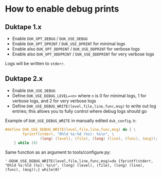 # How to enable debug prints

## Duktape 1.x

- Enable `DUK_OPT_DEBUG` / `DUK_USE_DEBUG`
- Enable `DUK_OPT_DPRINT` / `DUK_USE_DPRINT` for minimal logs
- Enable also `DUK_OPT_DDPRINT` / `DUK_USE_DDPRINT` for verbose logs
- Enable also `DUK_OPT_DDDPRINT` / `DUK_USE_DDDPRINT` for very verbose logs

Logs will be written to `stderr`.

## Duktape 2.x

- Enable `DUK_USE_DEBUG`
- Define `DUK_USE_DEBUG_LEVEL=<n>` where `n` is 0 for minimal logs,
  1 for verbose logs, and 2 for very verbose logs
- Define `DUK_USE_DEBUG_WRITE(level,file,line,func,msg)` to write out log
  entries; this allows you to fully control where debug logs should go

Example of `DUK_USE_DEBUG_WRITE` in manually edited `duk_config.h`:

```c
#define DUK_USE_DEBUG_WRITE(level,file,line,func,msg) do { \
		fprintf(stderr, "D%ld %s:%d (%s): %s\n", \
		        (long) (level), (file), (long) (line), (func), (msg));
	} while (0)
```

Same function as an argument to tools/configure.py:

```
'-DDUK_USE_DEBUG_WRITE(level,file,line,func,msg)=do {fprintf(stderr, "D%ld %s:%ld (%s): %s\n", (long) (level), (file), (long) (line), (func), (msg));} while(0)'
```
